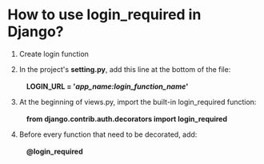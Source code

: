# How to use **login_required** in Django?
1. Create login function

2. In the project's **setting.py**, add this line at the bottom of the file: <br><br>&emsp;**LOGIN\_URL = '*app_name:login_function_name*'**

3. At the beginning of views.py, import the built-in login\_required function: <br><br>&emsp;**from django.contrib.auth.decorators import login_required**

4. Before every function that need to be decorated, add:<br><br>&emsp;**@login_required**